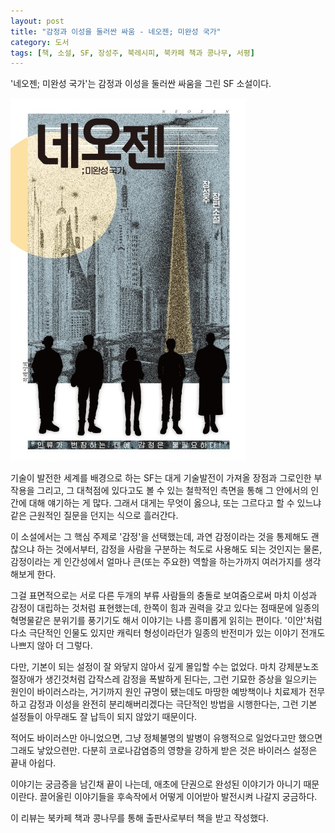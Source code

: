 ```yaml
---
layout: post
title: "감정과 이성을 둘러싼 싸움 - 네오젠; 미완성 국가"
category: 도서
tags: [책, 소설, SF, 장성주, 북레시피, 북카페 책과 콩나무, 서평]
---
```


'네오젠; 미완성 국가'는
감정과 이성을 둘러싼 싸움을 그린 SF 소설이다.

![표지](/images/neogen-book-h480.jpg)

기술이 발전한 세계를 배경으로 하는 SF는
대게 기술발전이 가져올 장점과 그로인한 부작용을 그리고,
그 대척점에 있다고도 볼 수 있는 철학적인 측면을 통해 그 안에서의 인간에 대해 얘기하는 게 많다.
그래서 대게는 무엇이 옳으냐, 또는 그르다고 할 수 있느냐같은 근원적인 질문을 던지는 식으로 흘러간다.

이 소설에서는 그 핵심 주제로 '감정'을 선택했는데,
과연 감정이라는 것을 통제해도 괜찮으냐 하는 것에서부터,
감정을 사람을 구분하는 척도로 사용해도 되는 것인지는 물론,
감정이라는 게 인간성에서 얼마나 큰(또는 주요한) 역할을 하는가까지 여러가지를 생각해보게 한다.

그걸 표면적으로는 서로 다른 두개의 부류 사람들의 충돌로 보여줌으로써
마치 이성과 감정이 대립하는 것처럼 표현했는데,
한쪽이 힘과 권력을 갖고 있다는 점때문에 일종의 혁명물같은 분위기를 풍기기도 해서
이야기는 나름 흥미롭게 읽히는 편이다.
'이안'처럼 다소 극단적인 인물도 있지만 캐릭터 형성이라던가
일종의 반전미가 있는 이야기 전개도 나쁘지 않아 더 그렇다.

다만, 기본이 되는 설정이 잘 와닿지 않아서 깊게 몰입할 수는 없었다.
마치 강제분노조절장애가 생긴것처럼 갑작스레 감정을 폭발하게 된다는,
그런 기묘한 증상을 일으키는 원인이 바이러스라는,
거기까지 원인 규명이 됐는데도 마땅한 예방책이나 치료제가 전무하고
감정과 이성을 완전히 분리해버리겠다는 극단적인 방법을 시행한다는,
그런 기본 설정들이 아무래도 잘 납득이 되지 않았기 때문이다.

적어도 바이러스만 아니었으면,
그냥 정체불명의 발병이 유행적으로 일었다고만 했으면 그래도 낳았으련만.
다분히 코로나감염증의 영향을 강하게 받은 것은 바이러스 설정은 끝내 아쉽다.

이야기는 궁금증을 남긴채 끝이 나는데,
애초에 단권으로 완성된 이야기가 아니기 때문이란다.
끌어올린 이야기들을 후속작에서 어떻게 이어받아 발전시켜 나갈지 궁금하다.



<div class="im im-info">
이 리뷰는 북카페 책과 콩나무를 통해 출판사로부터 책을 받고 작성했다.
</div>
